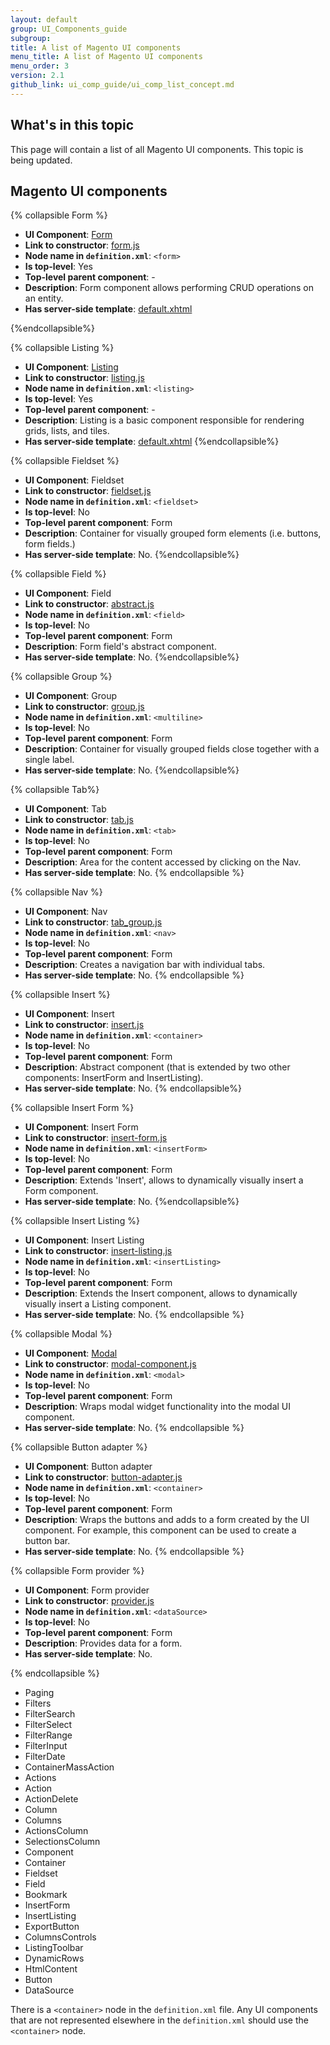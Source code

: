 ```yaml
---
layout: default
group: UI_Components_guide
subgroup:
title: A list of Magento UI components
menu_title: A list of Magento UI components
menu_order: 3
version: 2.1
github_link: ui_comp_guide/ui_comp_list_concept.md
---
```


## What's in this topic
This page will contain a list of all Magento UI components. This topic is being updated.

## Magento UI components

{% collapsible Form %}
- **UI Component**: [Form](http://devdocs.magento.com/guides/v2.1/ui_comp_guide/components/ui-form.html)
- **Link to constructor**: [form.js]({{site.mage2100url}}app/code/Magento/Ui/view/base/web/js/form/form.js)
- **Node name in `definition.xml`**: `<form>`
- **Is top-level**: Yes
- **Top-level parent component**: -
- **Description**: Form component allows performing CRUD operations on an entity.
- **Has server-side template**: [default.xhtml]({{site.mage2100url}}app/code/Magento/Ui/view/base/ui_component/templates/form/default.xhtml)

{%endcollapsible%}


{% collapsible Listing %}
- **UI Component**: [Listing](http://devdocs.magento.com/guides/v2.1/ui_comp_guide/components/ui-listing-grid.html)
- **Link to constructor**: [listing.js]({{site.mage2100url}}app/code/Magento/Ui/view/base/web/js/lib/core/collection.js)
- **Node name in `definition.xml`**: `<listing>`
- **Is top-level**: Yes
- **Top-level parent component**: -
- **Description**: Listing is a basic component responsible for rendering grids, lists, and tiles.
- **Has server-side template**: [default.xhtml]({{site.mage2100url}}app/code/Magento/Ui/view/base/ui_component/templates/listing/default.xhtml)
{%endcollapsible%}


{% collapsible Fieldset %}

- **UI Component**: Fieldset
- **Link to constructor**: [fieldset.js]({{site.mage2100url}}app/code/Magento/Ui/view/base/web/js/form/components/fieldset.js)
- **Node name in `definition.xml`**: `<fieldset>`
- **Is top-level**: No
- **Top-level parent component**: Form
- **Description**: Container for visually grouped form elements (i.e. buttons, form fields.)
- **Has server-side template**: No.
{%endcollapsible%}

{% collapsible Field %}
- **UI Component**: Field
- **Link to constructor**: [abstract.js]({{site.mage2100url}}app/code/Magento/Ui/view/base/web/js/form/element/abstract.js)
- **Node name in `definition.xml`**: `<field>`
- **Is top-level**: No
- **Top-level parent component**: Form
- **Description**: Form field's abstract component.
- **Has server-side template**: No.
{%endcollapsible%}

{% collapsible Group %}
- **UI Component**: Group
- **Link to constructor**: [group.js]({{site.mage2100url}}app/code/Magento/Ui/view/base/web/js/form/components/group.js)
- **Node name in `definition.xml`**: `<multiline>`
- **Is top-level**: No
- **Top-level parent component**: Form
- **Description**: Container for visually grouped fields close together with a single label.
- **Has server-side template**: No.
{%endcollapsible%}

{% collapsible Tab%}
- **UI Component**: Tab
- **Link to constructor**: [tab.js]({{site.mage2100url}}app/code/Magento/Ui/view/base/web/js/form/components/tab.js)
- **Node name in `definition.xml`**: `<tab>`
- **Is top-level**: No
- **Top-level parent component**: Form
- **Description**: Area for the content accessed by clicking on the Nav.
- **Has server-side template**: No.
{% endcollapsible %}


{% collapsible Nav %}
- **UI Component**: Nav
- **Link to constructor**: [tab_group.js]({{site.mage2100url}}app/code/Magento/Ui/view/base/web/js/form/components/tab_group.js)
- **Node name in `definition.xml`**: `<nav>`
- **Is top-level**: No
- **Top-level parent component**: Form
- **Description**: Creates a navigation bar with individual tabs.
- **Has server-side template**: No.
{% endcollapsible %}


{% collapsible Insert %}
- **UI Component**: Insert
- **Link to constructor**: [insert.js]({{site.mage2100url}}app/code/Magento/Ui/view/base/web/js/form/components/insert.js)
- **Node name in `definition.xml`**: `<container>`
- **Is top-level**: No
- **Top-level parent component**: Form
- **Description**: Abstract component (that is extended by two other components: InsertForm and InsertListing).
- **Has server-side template**: No.
{% endcollapsible%}

{% collapsible Insert Form %}
- **UI Component**: Insert Form
- **Link to constructor**: [insert-form.js]({{site.mage2100url}}app/code/Magento/Ui/view/base/web/js/form/components/insert-form.js)
- **Node name in `definition.xml`**: `<insertForm>`
- **Is top-level**: No
- **Top-level parent component**: Form
- **Description**: Extends 'Insert', allows to dynamically visually insert a Form component.
- **Has server-side template**: No.
{%endcollapsible%}


{% collapsible Insert Listing %}
- **UI Component**: Insert Listing
- **Link to constructor**: [insert-listing.js]({{site.mage2100url}}app/code/Magento/Ui/view/base/web/js/form/components/insert-listing.js)
- **Node name in `definition.xml`**: `<insertListing>`
- **Is top-level**: No
- **Top-level parent component**: Form
- **Description**: Extends the Insert component, allows to dynamically visually insert a Listing component.
- **Has server-side template**: No.
{% endcollapsible %}


{% collapsible Modal %}
- **UI Component**: [Modal](http://devdocs.magento.com/guides/v2.1/ui_comp_guide/ui-modal.html)
- **Link to constructor**: [modal-component.js]({{site.mage2100url}}app/code/Magento/Ui/view/base/web/js/modal/modal-component.js)
- **Node name in `definition.xml`**: `<modal>`
- **Is top-level**: No
- **Top-level parent component**: Form
- **Description**: Wraps modal widget functionality into the modal UI component.
- **Has server-side template**: No.
{% endcollapsible %}


{% collapsible Button adapter %}
- **UI Component**: Button adapter
- **Link to constructor**: [button-adapter.js]({{site.mage2100url}}app/code/Magento/Ui/view/base/web/js/form/button-adapter.js)
- **Node name in `definition.xml`**: `<container>`
- **Is top-level**: No
- **Top-level parent component**: Form
- **Description**: Wraps the buttons and adds to a form created by the UI component. For example, this component can be used to create a button bar.
- **Has server-side template**: No.
{% endcollapsible %}


{% collapsible Form provider %}
- **UI Component**: Form provider
- **Link to constructor**: [provider.js]({{site.mage2100url}}app/code/Magento/Ui/view/base/web/js/form/provider.js)
- **Node name in `definition.xml`**: `<dataSource>`
- **Is top-level**: No
- **Top-level parent component**: Form
- **Description**: Provides data for a form.
- **Has server-side template**: No.

{% endcollapsible %}


- Paging
- Filters
- FilterSearch
- FilterSelect
- FilterRange
- FilterInput
- FilterDate
- ContainerMassAction
- Actions
- Action
- ActionDelete
- Column
- Columns
- ActionsColumn
- SelectionsColumn
- Component
- Container
- Fieldset
- Field
- Bookmark
- InsertForm
- InsertListing
- ExportButton
- ColumnsControls
- ListingToolbar
- DynamicRows
- HtmlContent
- Button
- DataSource

<div class="bs-callout bs-callout-info" id="info">
<p>There is a <code>&lt;container&gt;</code> node in the <code>definition.xml</code> file. Any UI components that are not represented elsewhere in the <code>definition.xml</code> should use the <code>&lt;container&gt;</code> node.</p>
</div>



<!--
Notes: the column called Top-level nested... the UI component must be nested in the specific top-level UI component. Or use magic workaround  -->
